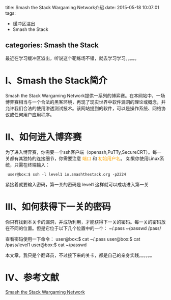 title: Smash the Stack Wargaming Network介绍
date: 2015-05-18 10:07:01 
tags: 
- 缓冲区溢出
- Smash the Stack

categories: Smash the Stack
---
最近在学习缓冲区溢出，听说这个靶练场不错，就去学习学习。。。。。
<!-- more -->
# I、Smash the Stack简介
Smash the Stack Wargaming Network提供一系列的博弈赛。在本网站中，一场博弈赛相当与一个合法的黑客环境，再现了现实世界中软件漏洞的理论或概念，并允许我们合法的使用渗透测试技术。该网站提到的软件，可以是操作系统、网络协议或任何用户应用程序。
# II、如何进入博弈赛
为了进入博弈赛，你需要一个ssh客户端（openssh,PuTTy,SecureCRT）。每一关都有其独特的连接细节，你需要注意 <font color="orange">端口</font> 和 <font color="orange">初始用户名</font>。
如果你使用Linux系统，只需在终端输入：
```
 user@box:$ ssh -l level1 io.smashthestack.org -p2224
```
 紧接着就要输入密码，第一关的密码是 level1
 这样就可以成功进入第一关
# III、如何获得下一关的密码
 你只有找到本关卡的漏洞，并成功利用，才能获得下一关的密码。每一关的密码放在不同的位置。但是它位于以下几个位置中的一个：
    ~/.pass
    ~/passwd
    /pass/

查看密码使用一下命令：
user@box:$ cat ~/.pass
user@box:$ cat /pass/level1
user@box:$ cat ~/passwd

本文章，我只是个翻译员，不过接下来的关卡，都是自己的亲身实践。。。。。。
# IV、参考文献
[Smash the Stack Wargaming Network](http://smashthestack.org/faq.html#a3)
